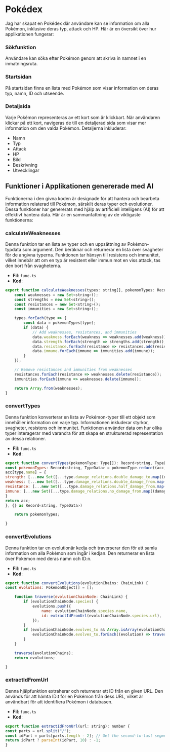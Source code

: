 # **Pokédex**

Jag har skapat en Pokédex där användare kan se information om alla Pokémon, inklusive deras typ, attack och HP. Här är en översikt över hur applikationen fungerar:

### Sökfunktion

Användare kan söka efter Pokémon genom att skriva in namnet i en inmatningsruta.

### Startsidan

På startsidan finns en lista med Pokémon som visar information om deras typ, namn, ID och utseende.

### Detaljsida

Varje Pokémon representeras av ett kort som är klickbart. När användaren klickar på ett kort, navigeras de till en detaljerad sida som visar mer information om den valda Pokémon. Detaljerna inkluderar:

- Namn
- Typ
- Attack
- HP
- Bild
- Beskrivning
- Utvecklingar

## Funktioner i Applikationen genererade med AI

Funktionerna i den givna koden är designade för att hantera och bearbeta information relaterad till Pokémon, särskilt deras typer och evolutioner. Dessa funktioner har genererats med hjälp av artificiell intelligens (AI) för att effektivt hantera data. Här är en sammanfattning av de viktigaste funktionerna:

### calculateWeaknesses

Denna funktion tar en lista av typer och en uppsättning av Pokémon-typdata som argument.
Den beräknar och returnerar en lista över svagheter för de angivna typerna.
Funktionen tar hänsyn till resistens och immunitet, vilket innebär att om en typ är resistent eller immun mot en viss attack, tas den bort från svagheterna.

- **Fil**: `func.ts`
- **Kod**:

```javascript
export function calculateWeaknesses(types: string[], pokemonTypes: Record<string, TypeData>): string[] {
    const weaknesses = new Set<string>();
    const strengths = new Set<string>();
    const resistances = new Set<string>();
    const immunities = new Set<string>();

    types.forEach(type => {
        const data = pokemonTypes[type];
        if (data) {
            // Add weaknesses, resistances, and immunities
            data.weakness.forEach(weakness => weaknesses.add(weakness));
            data.strength.forEach(strength => strengths.add(strength));
            data.resistance.forEach(resistance => resistances.add(resistance));
            data.immune.forEach(immune => immunities.add(immune));
        }
    });

    // Remove resistances and immunities from weaknesses
    resistances.forEach(resistance => weaknesses.delete(resistance));
    immunities.forEach(immune => weaknesses.delete(immune));

    return Array.from(weaknesses);
}
```

### convertTypes

Denna funktion konverterar en lista av Pokémon-typer till ett objekt som innehåller information om varje typ.
Informationen inkluderar styrkor, svagheter, resistens och immunitet.
Funktionen använder data om hur olika typer interagerar med varandra för att skapa en strukturerad representation av dessa relationer.

- **Fil**: `func.ts`
- **Kod**:

```javascript
export function convertTypes(pokemonType: Type[]): Record<string, TypeData> {
const pokemonTypes: Record<string, TypeData> = pokemonType.reduce((acc, type) => {
acc[type.name] = {
strength: [...new Set([...type.damage_relations.double_damage_to.map((damage) => damage.name)])],
weakness: [...new Set([...type.damage_relations.double_damage_from.map((damage) => damage.name)])],
resistance: [...new Set([...type.damage_relations.half_damage_from.map((damage) => damage.name)])],
immune: [...new Set([...type.damage_relations.no_damage_from.map((damage) => damage.name)])]
}
return acc;
}, {} as Record<string, TypeData>)

    return pokemonTypes;

}
```

### convertEvolutions

Denna funktion tar en evolutionär kedja och traverserar den för att samla information om alla Pokémon som ingår i kedjan.
Den returnerar en lista över Pokémon med deras namn och ID:n.

- **Fil**: `func.ts`
- **Kod**:

```javascript
export function convertEvolutions(evolutionChains: ChainLink) {
const evolutions: PokemonObject[] = [];

    function traverse(evolutionChainNode: ChainLink) {
        if (evolutionChainNode.species) {
            evolutions.push({
                name: evolutionChainNode.species.name,
                id: extractIdFromUrl(evolutionChainNode.species.url),
            });
        }
        if (evolutionChainNode.evolves_to && Array.isArray(evolutionChainNode.evolves_to)) {
            evolutionChainNode.evolves_to.forEach((evolution) => traverse(evolution));
        }
    }

    traverse(evolutionChains);
    return evolutions;

}
```

### extractIdFromUrl

Denna hjälpfunktion extraherar och returnerar ett ID från en given URL.
Den används för att hämta ID:t för en Pokémon från dess URL, vilket är användbart för att identifiera Pokémon i databasen.

- **Fil**: `func.ts`
- **Kod**:

```javascript
export function extractIdFromUrl(url: string): number {
const parts = url.split("/");
const idPart = parts[parts.length - 2]; // Get the second-to-last segment
return idPart ? parseInt(idPart, 10) : -1;
}
```
